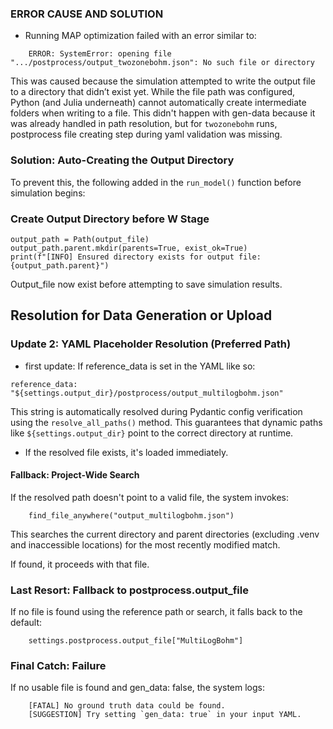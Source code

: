 ### ERROR CAUSE AND SOLUTION


- Running MAP optimization failed with an error similar to:

```
	ERROR: SystemError: opening file ".../postprocess/output_twozonebohm.json": No such file or directory
``` 
This was caused because the simulation attempted to write the output file to a directory that didn’t exist yet. While the file path was configured, Python (and Julia underneath) cannot automatically create intermediate folders when writing to a file. This didn't happen with gen-data because it was already handled in path resolution, but for `twozonebohm` runs,  postprocess file creating step during yaml validation was missing.

### Solution: Auto-Creating the Output Directory
To prevent this, the following added in the `run_model()` function before simulation begins:

### Create Output Directory before W Stage
```
output_path = Path(output_file)
output_path.parent.mkdir(parents=True, exist_ok=True)
print(f"[INFO] Ensured directory exists for output file: {output_path.parent}")
```
Output_file now exist before attempting to save simulation results.




## Resolution for Data Generation or Upload


### Update 2: YAML Placeholder Resolution (Preferred Path)
- first update: If reference_data is set in the YAML like so:
```
reference_data: "${settings.output_dir}/postprocess/output_multilogbohm.json"
```

This string is automatically resolved during Pydantic config verification using the `resolve_all_paths()` method. This guarantees that dynamic paths like `${settings.output_dir}` point to the correct directory at runtime.

- If the resolved file exists, it's loaded immediately.

#### Fallback: Project-Wide Search
If the resolved path doesn't point to a valid file, the system invokes:

```
	find_file_anywhere("output_multilogbohm.json")
```
This searches the current directory and parent directories (excluding .venv and inaccessible locations) for the most recently modified match.

If found, it proceeds with that file.

### Last Resort: Fallback to postprocess.output_file

If no file is found using the reference path or search, it falls back to the default:
```
	settings.postprocess.output_file["MultiLogBohm"]
```
### Final Catch: Failure
If no usable file is found and gen_data: false, the system logs:

```
	[FATAL] No ground truth data could be found.
	[SUGGESTION] Try setting `gen_data: true` in your input YAML.
```
